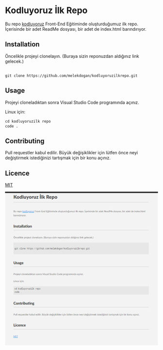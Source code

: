 #  Kodluyoruz İlk Repo

Bu repo [kodluyoruz](https://www.kodluyoruz.org) Front-End Eğitiminde oluşturduğumuz ilk repo. İçerisinde bir adet ReadMe dosyası, bir adet de index.html barındırıyor.

  

##  Installation

Öncelikle projeyi clonelayın. (Buraya sizin reponuzdan aldığınız link gelecek.)

```

git clone https://github.com/melekdogan/kodluyoruzilkrepo.git

```

##  Usage

Projeyi cloneladıktan sonra Visual Studio Code programında açınız.

Linux için:
```
cd kodluyoruzilk repo
code .
```

##  Contributing

Pull requestler kabul edilir. Büyük değişiklikler için lütfen önce neyi değiştirmek istediğinizi tartışmak için bir konu açınız.

  

##  Licence

[MIT](https://choosealicense.com/licenses/mit/)



![](assets\ss.png)